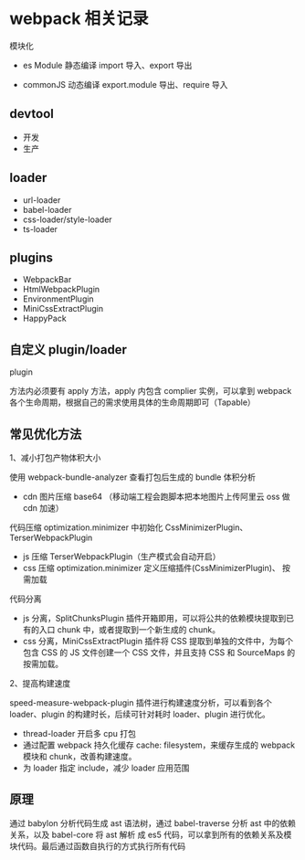 # webpack 相关记录

模块化

- es Module
  静态编译
  import 导入、export 导出

- commonJS
  动态编译
  export.module 导出、require 导入

## devtool

- 开发
- 生产

## loader

- url-loader
- babel-loader
- css-loader/style-loader
- ts-loader

## plugins

- WebpackBar
- HtmlWebpackPlugin
- EnvironmentPlugin
- MiniCssExtractPlugin
- HappyPack

## 自定义 plugin/loader

plugin

方法内必须要有 apply 方法，apply 内包含 complier 实例，可以拿到 webpack 各个生命周期，根据自己的需求使用具体的生命周期即可（Tapable）

## 常见优化方法

1、减小打包产物体积大小

使用 webpack-bundle-analyzer 查看打包后生成的 bundle 体积分析

- cdn
图片压缩 base64 （移动端工程会跑脚本把本地图片上传阿里云 oss 做 cdn 加速）

代码压缩
optimization.minimizer 中初始化 CssMinimizerPlugin、TerserWebpackPlugin

- js 压缩 TerserWebpackPlugin（生产模式会自动开启）
- css 压缩 optimization.minimizer 定义压缩插件(CssMinimizerPlugin)、
 按需加载

代码分离

- js 分离，SplitChunksPlugin 插件开箱即用，可以将公共的依赖模块提取到已有的入口 chunk 中，或者提取到一个新生成的 chunk。
- css 分离，MiniCssExtractPlugin 插件将 CSS 提取到单独的文件中，为每个包含 CSS 的 JS 文件创建一个 CSS 文件，并且支持 CSS 和 SourceMaps 的按需加载。

2、提高构建速度

speed-measure-webpack-plugin 插件进行构建速度分析，可以看到各个 loader、plugin 的构建时长，后续可针对耗时 loader、plugin 进行优化。

- thread-loader 开启多 cpu 打包
- 通过配置 webpack 持久化缓存 cache: filesystem，来缓存生成的 webpack 模块和 chunk，改善构建速度。
- 为 loader 指定 include，减少 loader 应用范围

<!-- - TerserPlugin 并行压缩
- splitChunks css 切割 -->

## 原理

通过 babylon 分析代码生成 ast 语法树，通过 babel-traverse 分析 ast 中的依赖关系，以及 babel-core 将 ast 解析
成 es5 代码，可以拿到所有的依赖关系及模块代码。最后通过函数自执行的方式执行所有代码
